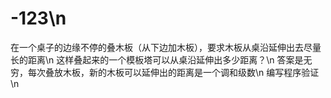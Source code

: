 # -123\n
在一个桌子的边缘不停的叠木板（从下边加木板），要求木板从桌沿延伸出去尽量长的距离\n
这样叠起来的一个模板塔可以从桌沿延伸出多少距离？\n
答案是无穷，每次叠放木板，新的木板可以延伸出的距离是一个调和级数\n
编写程序验证\n

